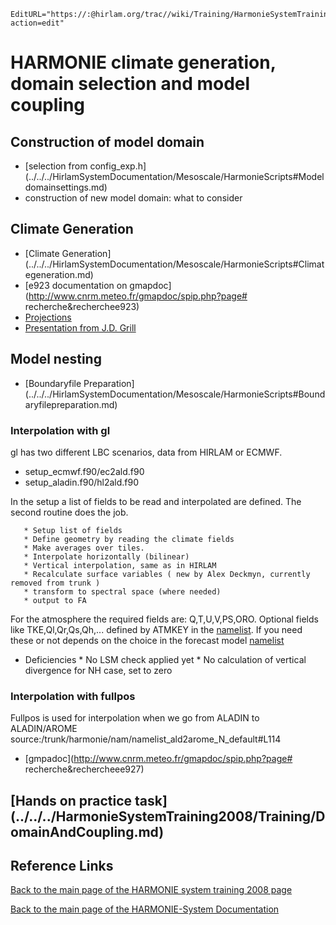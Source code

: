 ```@meta
EditURL="https://:@hirlam.org/trac//wiki/Training/HarmonieSystemTraining2008/Lecture/DomainAndCoupling?action=edit"
```

# HARMONIE climate generation, domain selection and model coupling

## Construction of model domain
 * [selection from config_exp.h] (../../../HirlamSystemDocumentation/Mesoscale/HarmonieScripts#Modeldomainsettings.md)
 * construction of new model domain: what to consider
## Climate Generation

 * [Climate Generation] (../../../HirlamSystemDocumentation/Mesoscale/HarmonieScripts#Climategeneration.md)
 * [e923 documentation on gmapdoc](http://www.cnrm.meteo.fr/gmapdoc/spip.php?page# recherche&recherchee923)
 * [Projections](http://www.cnrm.meteo.fr/gmapdoc/spip.php?rubrique24)
 * [Presentation from J.D. Grill](http://www.cnrm.meteo.fr/gmapdoc/spip.php?article108)
 
## Model nesting

  * [Boundaryfile Preparation] (../../../HirlamSystemDocumentation/Mesoscale/HarmonieScripts#Boundaryfilepreparation.md)

### Interpolation with gl

 gl has two different LBC scenarios, data from HIRLAM or ECMWF.

   *  setup_ecmwf.f90/ec2ald.f90
   *  setup_aladin.f90/hl2ald.f90

In the setup a list of fields to be read and interpolated are defined. The second routine does the job.

       * Setup list of fields
       * Define geometry by reading the climate fields
       * Make averages over tiles.
       * Interpolate horizontally (bilinear)
       * Vertical interpolation, same as in HIRLAM
       * Recalculate surface variables ( new by Alex Deckmyn, currently removed from trunk )
       * transform to spectral space (where needed)
       * output to FA


For the atmosphere the required fields are: Q,T,U,V,PS,ORO. Optional fields like TKE,Ql,Qr,Qs,Qh,... defined by ATMKEY in the 
[namelist](https://hirlam.org/trac/browser//trunk/harmonie/scr/hir2ald#L34). If you need these or not depends on the choice in the forecast model 
[namelist](https://hirlam.org/trac/browser//trunk/harmonie/nam/namelist_fcstald_h_default#L238)

 * Deficiencies
       * No LSM check applied yet
       * No calculation of vertical divergence for NH case, set to zero

### Interpolation with fullpos

 Fullpos is used for interpolation when we go from ALADIN to ALADIN/AROME
 source:/trunk/harmonie/nam/namelist_ald2arome_N_default#L114
 
 * [gmpadoc](http://www.cnrm.meteo.fr/gmapdoc/spip.php?page# recherche&rechercheee927)

## [Hands on practice task] (../../../HarmonieSystemTraining2008/Training/DomainAndCoupling.md)
## Reference Links

[ Back to the main page of the HARMONIE system training 2008 page](https://hirlam.org/trac/wiki/HarmonieSystemTraining2008)

[Back to the main page of the HARMONIE-System Documentation](https://hirlam.org/trac/wiki/HarmonieSystemDocumentation)
